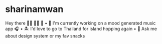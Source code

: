 # sharinamwan

Hey there 👋🏻 👩🏻 🤩
• 🛵 I'm currently working on a mood generated music app 🎧
• 🏝 I'd love to go to Thailand for island hopping again
• 🍡 Ask me about design system or my fav snacks 
